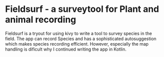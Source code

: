 # Fieldsurf - a surveytool for Plant and animal recording

Fieldsurf is a tryout for using kivy to write a tool to survey species in the field. 
The app can record Species and has a sophisticated autosuggestion which makes species recording efficient. 
However, especially the map handling is dificult why I continued writing the app in Kotlin.
